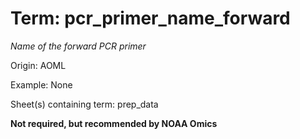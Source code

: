 # Term: pcr_primer_name_forward

*Name of the forward PCR primer*

Origin: AOML

Example: None

Sheet(s) containing term: prep_data

**Not required, but recommended by NOAA Omics**